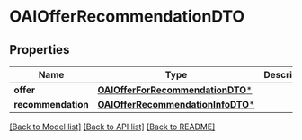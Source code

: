 # OAIOfferRecommendationDTO

## Properties
Name | Type | Description | Notes
------------ | ------------- | ------------- | -------------
**offer** | [**OAIOfferForRecommendationDTO***](OAIOfferForRecommendationDTO.md) |  | [optional] 
**recommendation** | [**OAIOfferRecommendationInfoDTO***](OAIOfferRecommendationInfoDTO.md) |  | [optional] 

[[Back to Model list]](../README.md#documentation-for-models) [[Back to API list]](../README.md#documentation-for-api-endpoints) [[Back to README]](../README.md)


